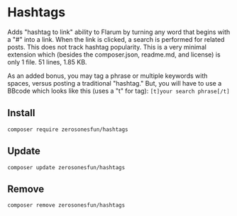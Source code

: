 # Hashtags
Adds "hashtag to link" ability to Flarum by turning any word that begins with a "#" into a link. When the link is clicked, a search is performed for related posts. This does not track hashtag popularity. This is a very minimal extension which (besides the composer.json, readme.md, and license) is only 1 file. 51 lines, 1.85 KB.

As an added bonus, you may tag a phrase or multiple keywords with spaces, versus posting a traditional "hashtag." But, you will have to use a BBcode which looks like this (uses a "t" for tag):
`[t]your search phrase[/t]`

## Install
`composer require zerosonesfun/hashtags`

## Update
`composer update zerosonesfun/hashtags`

## Remove
`composer remove zerosonesfun/hashtags`
